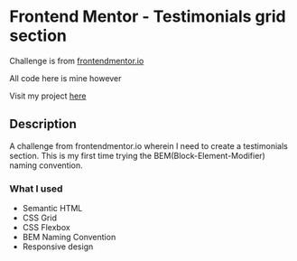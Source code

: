 # Frontend Mentor - Testimonials grid section

Challenge is from [frontendmentor.io](https://www.frontendmentor.io)

All code here is mine however

Visit my project [here](#https://testimonial-grid-section-neon.vercel.app)

## Description

A challenge from frontendmentor.io wherein I need to
create a testimonials section. This is my first time
trying the BEM(Block-Element-Modifier) naming convention.

### What I used

* Semantic HTML
* CSS Grid
* CSS Flexbox
* BEM Naming Convention
* Responsive design
